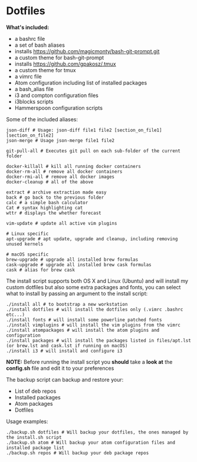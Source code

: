 # Dotfiles

**What's included:**
- a bashrc file
- a set of bash aliases
- installs https://github.com/magicmonty/bash-git-prompt.git
- a custom theme for bash-git-prompt
- installs https://github.com/gpakosz/.tmux
- a custom theme for tmux
- a vimrc file
- Atom configuration including list of installed packages
- a bash_alias file
- i3 and compton configuration files
- i3blocks scripts
- Hammerspoon configuration scripts

Some of the included aliases:
```
json-diff # Usage: json-diff file1 file2 [section_on_file1] [section_on_file2]
json-merge # Usage json-merge file1 file2

git-pull-all # Executes git pull on each sub-folder of the current folder

docker-killall # kill all running docker containers
docker-rm-all # remove all docker containers
docker-rmi-all # remove all docker images
docker-cleanup # all of the above

extract # archive extraction made easy
back # go back to the previous folder
calc # a simple bash calculator
Cat # syntax highlighting cat
wttr # displays the whether forecast

vim-update # update all active vim plugins

# Linux specific
apt-upgrade # apt update, upgrade and cleanup, including removing unused kernels

# macOS specific
brew-upgrade # upgrade all installed brew formulas
cask-upgrade # upgrade all installed brew cask formulas
cask # alias for brew cask
```

The install script supports both OS X and Linux (Ubuntu) and will install my custom dotfiles but also some extra packages and fonts, you can select what to install by passing an argument to the install script:
```
./install all # to bootstrap a new workstation
./install dotfiles # will install the dotfiles only (.vimrc .bashrc etc...)
./install fonts # will install some powerline patched fonts
./install vimplugins # will install the vim plugins from the vimrc
./install atompackages # will install the atom plugins and configuration
./install packages # will install the packages listed in files/apt.lst (or brew.lst and cask.lst if running on macOS)
./install i3 # will install and configure i3
```

**NOTE:** Before running the install script you **should** take a **look at** the **config.sh** file and edit it to your preferences

The backup script can backup and restore your:
- List of deb repos
- Installed packages
- Atom packages
- Dotfiles

Usage examples:
```
./backup.sh dotfiles # Will backup your dotfiles, the ones managed by the install.sh script
./backup.sh atom # Will backup your atom configuration files and installed package list
./backup.sh repos # Will backup your deb package repos
```
